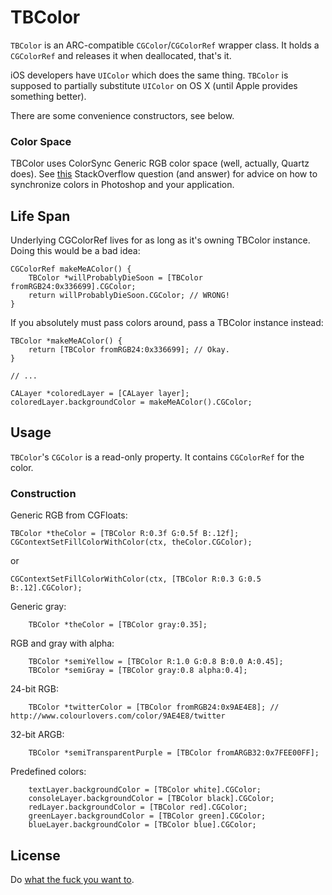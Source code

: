 TBColor
=======

`TBColor` is an ARC-compatible `CGColor`/`CGColorRef` wrapper class. It holds a `CGColorRef` and releases it when deallocated, that's it.

iOS developers have `UIColor` which does the same thing. `TBColor` is supposed to partially substitute `UIColor` on OS X (until Apple provides something better).

There are some convenience constructors, see below.

### Color Space

TBColor uses ColorSync Generic RGB color space (well, actually, Quartz does). See [this][so1] StackOverflow question (and answer) for advice on how to synchronize colors in Photoshop and your application.

Life Span
---------

Underlying CGColorRef lives for as long as it's owning TBColor instance. Doing this would be a bad idea:

```objc 
CGColorRef makeMeAColor() {
    TBColor *willProbablyDieSoon = [TBColor fromRGB24:0x336699].CGColor;
    return willProbablyDieSoon.CGColor; // WRONG!
}
```

If you absolutely must pass colors around, pass a TBColor instance instead:

```objc
TBColor *makeMeAColor() {
    return [TBColor fromRGB24:0x336699]; // Okay.
}

// ...

CALayer *coloredLayer = [CALayer layer];
coloredLayer.backgroundColor = makeMeAColor().CGColor;
```

Usage
-----

`TBColor`'s `CGColor` is a read-only property. It contains `CGColorRef` for the color.

### Construction

Generic RGB from CGFloats:
```objc
TBColor *theColor = [TBColor R:0.3f G:0.5f B:.12f];
CGContextSetFillColorWithColor(ctx, theColor.CGColor);
```
or
```objc
CGContextSetFillColorWithColor(ctx, [TBColor R:0.3 G:0.5 B:.12].CGColor);
```

Generic gray:
```objc
    TBColor *theColor = [TBColor gray:0.35];
```
RGB and gray with alpha: 
```objc
    TBColor *semiYellow = [TBColor R:1.0 G:0.8 B:0.0 A:0.45];
    TBColor *semiGray = [TBColor gray:0.8 alpha:0.4];
```
24-bit RGB:
```objc
    TBColor *twitterColor = [TBColor fromRGB24:0x9AE4E8]; // http://www.colourlovers.com/color/9AE4E8/twitter
```
32-bit ARGB:
```objc
    TBColor *semiTransparentPurple = [TBColor fromARGB32:0x7FEE00FF];
```
Predefined colors:
```objc
    textLayer.backgroundColor = [TBColor white].CGColor;
    consoleLayer.backgroundColor = [TBColor black].CGColor;
    redLayer.backgroundColor = [TBColor red].CGColor;
    greenLayer.backgroundColor = [TBColor green].CGColor;
    blueLayer.backgroundColor = [TBColor blue].CGColor;
```
License
-------

Do [what the fuck you want to][WTFPL].

[WTFPL]: http://sam.zoy.org/wtfpl/
[so1]: http://stackoverflow.com/questions/3146739/color-differences-between-cocoa-and-photoshop

